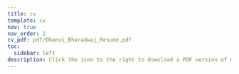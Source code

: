 ```yaml
---
title: cv 
template: cv
nav: true
nav_order: 2
cv_pdf: pdf/Dhanvi_Bharadwaj_Resume.pdf
toc:
  sidebar: left 
description: Click the icon to the right to download a PDF version of my resume! 
---
```

